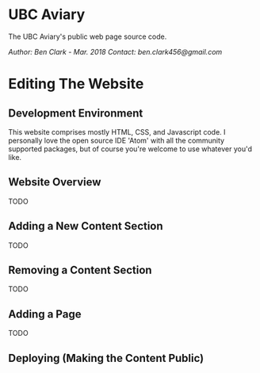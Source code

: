 # UBC Aviary
The UBC Aviary's public web page source code.

_Author: Ben Clark - Mar. 2018_
_Contact: ben.clark456@gmail.com_

# Editing The Website

## Development Environment
This website comprises mostly HTML, CSS, and Javascript code. I
personally love the open source IDE 'Atom' with all the community
supported packages, but of course you're welcome to use whatever
you'd like.

## Website Overview

TODO

## Adding a New Content Section

TODO

## Removing a Content Section

TODO

## Adding a Page

TODO

## Deploying (Making the Content Public)
